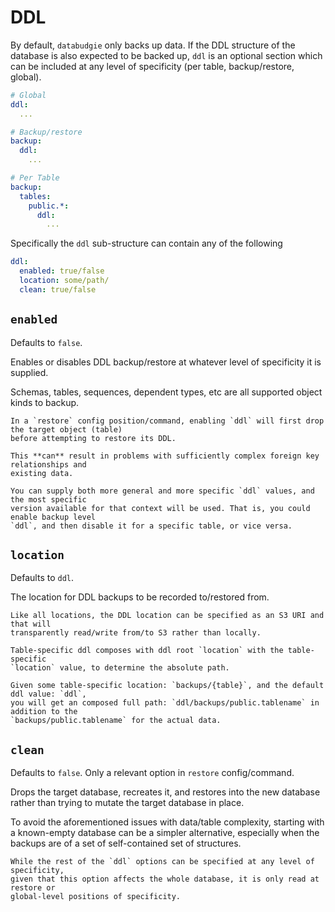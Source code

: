 # DDL

By default, `databudgie` only backs up data. If the DDL structure of the database is
also expected to be backed up, `ddl` is an optional section which can be included
at any level of specificity (per table, backup/restore, global).

```yaml
# Global
ddl:
  ...

# Backup/restore
backup:
  ddl:
    ...

# Per Table
backup:
  tables:
    public.*:
      ddl:
        ...
```

Specifically the `ddl` sub-structure can contain any of the following

```yaml
ddl:
  enabled: true/false
  location: some/path/
  clean: true/false
```

## `enabled`

Defaults to `false`.

Enables or disables DDL backup/restore at whatever level of specificity it
is supplied.

Schemas, tables, sequences, dependent types, etc are all supported object kinds
to backup.

```{warning}
In a `restore` config position/command, enabling `ddl` will first drop the target object (table)
before attempting to restore its DDL.

This **can** result in problems with sufficiently complex foreign key relationships and
existing data.
```

```{note}
You can supply both more general and more specific `ddl` values, and the most specific
version available for that context will be used. That is, you could enable backup level
`ddl`, and then disable it for a specific table, or vice versa.
```

## `location`

Defaults to `ddl`.

The location for DDL backups to be recorded to/restored from.

```{note}
Like all locations, the DDL location can be specified as an S3 URI and that will
transparently read/write from/to S3 rather than locally.
```

```{note}
Table-specific ddl composes with ddl root `location` with the table-specific
`location` value, to determine the absolute path.

Given some table-specific location: `backups/{table}`, and the default ddl value: `ddl`,
you will get an composed full path: `ddl/backups/public.tablename` in addition to the
`backups/public.tablename` for the actual data.
```

## `clean`

Defaults to `false`. Only a relevant option in `restore` config/command.

Drops the target database, recreates it, and restores into the new database rather
than trying to mutate the target database in place.

To avoid the aforementioned issues with data/table complexity, starting with a known-empty
database can be a simpler alternative, especially when the backups are of a set of
self-contained set of structures.

```{note}
While the rest of the `ddl` options can be specified at any level of specificity,
given that this option affects the whole database, it is only read at restore or
global-level positions of specificity.
```
